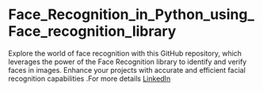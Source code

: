 # Face_Recognition_in_Python_using_Face_recognition_library
Explore the world of face recognition with this GitHub repository, which leverages the power of the Face Recognition library to identify and verify faces in images. Enhance your projects with accurate and efficient facial recognition capabilities .For more details  [LinkedIn](https://pk.linkedin.com/in/hamas-ali-raja-2a5822277)
